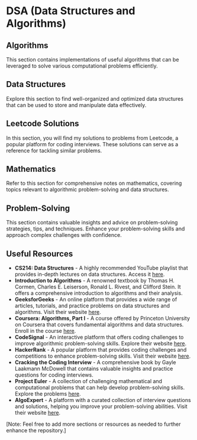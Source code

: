 # DSA (Data Structures and Algorithms)

## Algorithms

This section contains implementations of useful algorithms that can be leveraged to solve various computational problems efficiently.

## Data Structures

Explore this section to find well-organized and optimized data structures that can be used to store and manipulate data effectively.

## Leetcode Solutions

In this section, you will find my solutions to problems from Leetcode, a popular platform for coding interviews. These solutions can serve as a reference for tackling similar problems.

## Mathematics

Refer to this section for comprehensive notes on mathematics, covering topics relevant to algorithmic problem-solving and data structures.

## Problem-Solving

This section contains valuable insights and advice on problem-solving strategies, tips, and techniques. Enhance your problem-solving skills and approach complex challenges with confidence.

## Useful Resources

- **CS214: Data Structures** - A highly recommended YouTube playlist that provides in-depth lectures on data structures. Access it [here](https://youtube.com/playlist?list=PLoK2Lr1miEm-5zCzKE8siQezj9rvQlnca&si=p_4c9M6ujmyZ7Adv).
- **Introduction to Algorithms** - A renowned textbook by Thomas H. Cormen, Charles E. Leiserson, Ronald L. Rivest, and Clifford Stein. It offers a comprehensive introduction to algorithms and their analysis.
- **GeeksforGeeks** - An online platform that provides a wide range of articles, tutorials, and practice problems on data structures and algorithms. Visit their website [here](https://www.geeksforgeeks.org/).
- **Coursera: Algorithms, Part I** - A course offered by Princeton University on Coursera that covers fundamental algorithms and data structures. Enroll in the course [here](https://www.coursera.org/learn/algorithms-part1).
- **CodeSignal** - An interactive platform that offers coding challenges to improve algorithmic problem-solving skills. Explore their website [here](https://codesignal.com/).
- **HackerRank** - A popular platform that provides coding challenges and competitions to enhance problem-solving skills. Visit their website [here](https://www.hackerrank.com/).
- **Cracking the Coding Interview** - A comprehensive book by Gayle Laakmann McDowell that contains valuable insights and practice questions for coding interviews.
- **Project Euler** - A collection of challenging mathematical and computational problems that can help develop problem-solving skills. Explore the problems [here](https://projecteuler.net/).
- **AlgoExpert** - A platform with a curated collection of interview questions and solutions, helping you improve your problem-solving abilities. Visit their website [here](https://www.algoexpert.io/).

[Note: Feel free to add more sections or resources as needed to further enhance the repository.]

